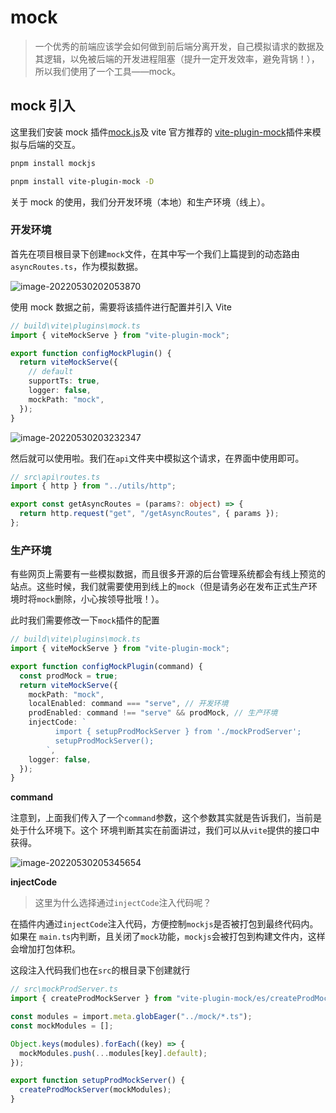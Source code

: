 # mock

> 一个优秀的前端应该学会如何做到前后端分离开发，自己模拟请求的数据及其逻辑，以免被后端的开发进程阻塞（提升一定开发效率，避免背锅！），所以我们使用了一个工具——mock。

## mock 引入

这里我们安装 mock 插件[mock.js](http://mockjs.com/)及 vite 官方推荐的 [vite-plugin-mock](https://www.npmjs.com/package/vite-plugin-mock)插件来模拟与后端的交互。

```bash
pnpm install mockjs
```

```bash
pnpm install vite-plugin-mock -D
```

关于 mock 的使用，我们分开发环境（本地）和生产环境（线上）。

### 开发环境

首先在项目根目录下创建`mock`文件，在其中写一个我们上篇提到的动态路由`asyncRoutes.ts`，作为模拟数据。

![image-20220530202053870](https://pictures-1312013355.cos.ap-guangzhou.myqcloud.com/pictures/202205302020933.png)

使用 mock 数据之前，需要将该插件进行配置并引入 Vite

```ts
// build\vite\plugins\mock.ts
import { viteMockServe } from "vite-plugin-mock";

export function configMockPlugin() {
  return viteMockServe({
    // default
    supportTs: true,
    logger: false,
    mockPath: "mock",
  });
}
```

![image-20220530203232347](https://pictures-1312013355.cos.ap-guangzhou.myqcloud.com/pictures/202205302032409.png)

然后就可以使用啦。我们在`api`文件夹中模拟这个请求，在界面中使用即可。

```ts
// src\api\routes.ts
import { http } from "../utils/http";

export const getAsyncRoutes = (params?: object) => {
  return http.request("get", "/getAsyncRoutes", { params });
};
```

### 生产环境

有些网页上需要有一些模拟数据，而且很多开源的后台管理系统都会有线上预览的站点。这些时候，我们就需要使用到线上的`mock`（但是请务必在发布正式生产环境时将`mock`删除，小心挨领导批哦！）。

此时我们需要修改一下`mock`插件的配置

```ts
// build\vite\plugins\mock.ts
import { viteMockServe } from "vite-plugin-mock";

export function configMockPlugin(command) {
  const prodMock = true;
  return viteMockServe({
    mockPath: "mock",
    localEnabled: command === "serve", // 开发环境
    prodEnabled: command !== "serve" && prodMock, // 生产环境
    injectCode: `
          import { setupProdMockServer } from './mockProdServer';
          setupProdMockServer();
        `,
    logger: false,
  });
}
```

**command**

注意到，上面我们传入了一个`command`参数，这个参数其实就是告诉我们，当前是处于什么环境下。这个
环境判断其实在前面讲过，我们可以从`vite`提供的接口中获得。

![image-20220530205345654](https://pictures-1312013355.cos.ap-guangzhou.myqcloud.com/pictures/202205302053722.png)

**injectCode**

> 这里为什么选择通过`injectCode`注入代码呢？

在插件内通过`injectCode`注入代码，方便控制`mockjs`是否被打包到最终代码内。如果在 `main.ts`内判断，且关闭了`mock`功能，`mockjs`会被打包到构建文件内，这样会增加打包体积。

这段注入代码我们也在`src`的根目录下创建就行

```ts
// src\mockProdServer.ts
import { createProdMockServer } from "vite-plugin-mock/es/createProdMockServer";

const modules = import.meta.globEager("../mock/*.ts");
const mockModules = [];

Object.keys(modules).forEach((key) => {
  mockModules.push(...modules[key].default);
});

export function setupProdMockServer() {
  createProdMockServer(mockModules);
}
```
